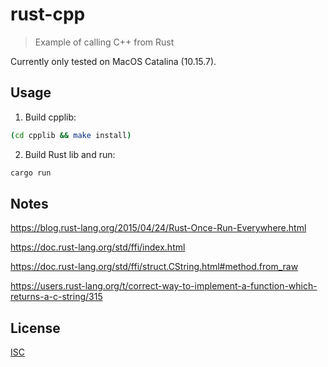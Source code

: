 # rust-cpp

> Example of calling C++ from Rust

Currently only tested on MacOS Catalina (10.15.7).

## Usage

1. Build cpplib:

```sh
(cd cpplib && make install)
```

2. Build Rust lib and run:

```sh
cargo run
```

## Notes

<https://blog.rust-lang.org/2015/04/24/Rust-Once-Run-Everywhere.html>

<https://doc.rust-lang.org/std/ffi/index.html>

<https://doc.rust-lang.org/std/ffi/struct.CString.html#method.from_raw>

<https://users.rust-lang.org/t/correct-way-to-implement-a-function-which-returns-a-c-string/315>

## License

[ISC](LICENSE)

